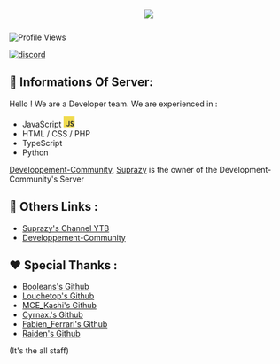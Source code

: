 <h1 align="center">
  <img src="https://avatars.githubusercontent.com/u/76447157?s=200&v=4">
</h1>

![Profile Views](http://estruyf-github.azurewebsites.net/api/VisitorHit?user=estruyf&repo=github-visitors-badge&countColorcountColor&countColor=%237B1E7A)

[![discord](https://discord.com/api/guilds/670988997560107016/widget.png)](https://discord.gg/gezhUqNyfX)

## 👋 Informations Of Server:

Hello !
We are a Developer team. 
We are experienced in : 
- JavaScript <code><img height="20" src="https://raw.githubusercontent.com/github/explore/80688e429a7d4ef2fca1e82350fe8e3517d3494d/topics/javascript/javascript.png"></code> 
- HTML / CSS / PHP
- TypeScript 
- Python 

[Developpement-Community](@Development-Community),
[Suprazy](https://github.com/SUPRAZY-DEV) is the owner of the Development-Community's Server


## 🚀 Others Links :

- [Suprazy's Channel YTB](https://www.youtube.com/channel/UCmH1td7f73IEyYNNg5XDT9g)
- [Developpement-Community](https://discord.gg/gezhUqNyfX)

## ❤️ Special Thanks :
- [Booleans's Github](https://github.com/booleans-oss)
- [Louchetop's Github](https://github.com/louchetop)
- [MCE_Kashi's Github](https://github.com/Dev-Erwan)
- [Cyrnax.'s Github](https://github.com/Cyrnax24)
- [Fabien_Ferrari's Github](https://github.com/Fabien-Ferrari)
- [Raiden's Github](https://github.com/Raiden-56)

(It's the all staff)
